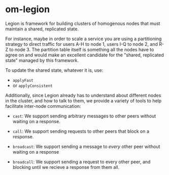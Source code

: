 # om-legion

Legion is framework for building clusters of homogenous nodes that must
maintain a shared, replicated state.

For instance, maybe in order to scale a service you are using a partitioning
strategy to direct traffic for users A-H to node 1, users I-Q to node 2, and
R-Z to node 3. The partition table itself is something all the nodes have to
agree on and would make an excellent candidate for the "shared, replicated
state" managed by this framework.

To update the shared state, whatever it is, use:

* `applyFast`
* or `applyConsistent`

Additionally, since Legion already has to understand about different nodes in
the cluster, and how to talk to them, we provide a variety of tools to help
facilitate inter-node communication:

* `cast`: We support sending arbitrary messages to other peers without
  waiting on a response.

* `call`: We support sending requests to other peers that block on a
  response.

* `broadcast`: We support sending a message to _every_ other peer without
  waiting on a response

* `broadcall`: We support sending a request to every other peer, and blocking
  until we recieve a response from them all.


